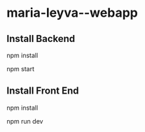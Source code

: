 # maria-leyva--webapp
 
## Install Backend

npm install 

npm start

## Install Front End

npm install

npm run dev